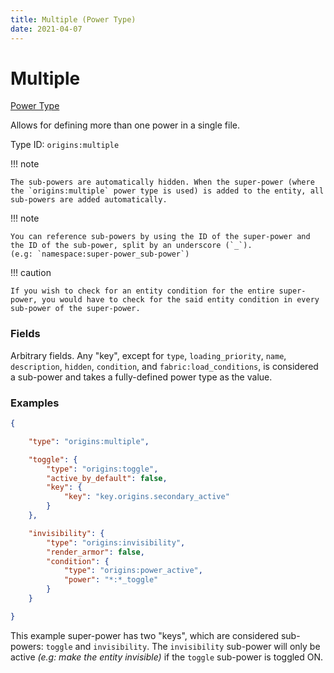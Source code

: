 ```yaml
---
title: Multiple (Power Type)
date: 2021-04-07
---
```


# Multiple

[Power Type](../power_types.md)

Allows for defining more than one power in a single file.

Type ID: `origins:multiple`


!!! note

    The sub-powers are automatically hidden. When the super-power (where the `origins:multiple` power type is used) is added to the entity, all sub-powers are added automatically.


!!! note

    You can reference sub-powers by using the ID of the super-power and the ID of the sub-power, split by an underscore (`_`).
    (e.g: `namespace:super-power_sub-power`)


!!! caution

    If you wish to check for an entity condition for the entire super-power, you would have to check for the said entity condition in every sub-power of the super-power.


### Fields

Arbitrary fields. Any "key", except for `type`, `loading_priority`, `name`, `description`, `hidden`, `condition`, and `fabric:load_conditions`, is considered a sub-power and takes a fully-defined power type as the value.


### Examples

```json
{

    "type": "origins:multiple",

    "toggle": {
        "type": "origins:toggle",
        "active_by_default": false,
        "key": {
            "key": "key.origins.secondary_active"
        }
    },

    "invisibility": {
        "type": "origins:invisibility",
        "render_armor": false,
        "condition": {
            "type": "origins:power_active",
            "power": "*:*_toggle"
        }
    }

}
```

This example super-power has two "keys", which are considered sub-powers: `toggle` and `invisibility`. The `invisibility` sub-power will only be active *(e.g: make the entity invisible)* if the `toggle` sub-power is toggled ON.

